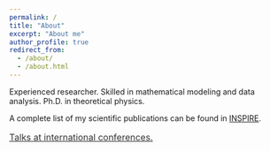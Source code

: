 ```yaml
---
permalink: /
title: "About"
excerpt: "About me"
author_profile: true
redirect_from: 
  - /about/
  - /about.html
---
```

Experienced researcher. Skilled in mathematical modeling and data analysis. Ph.D. in theoretical physics.


A complete list of my scientific publications can be found in [INSPIRE](http://inspirehep.net/author/profile/A.Celis.1).   


<a style="line-height: 1.5;" href="https://celis.github.io/files/conferences.pdf"><span style="color: #333333;"><span style="font-size: medium;">Talks at international conferences.</span></span></a>  


